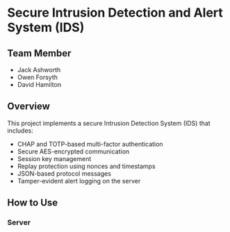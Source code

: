 # Secure Intrusion Detection and Alert System (IDS)

## Team Member
- Jack Ashworth
- Owen Forsyth
- David Hamilton

## Overview
This project implements a secure Intrusion Detection System (IDS) that includes:
- CHAP and TOTP-based multi-factor authentication
- Secure AES-encrypted communication
- Session key management
- Replay protection using nonces and timestamps
- JSON-based protocol messages
- Tamper-evident alert logging on the server

## How to Use

### Server
